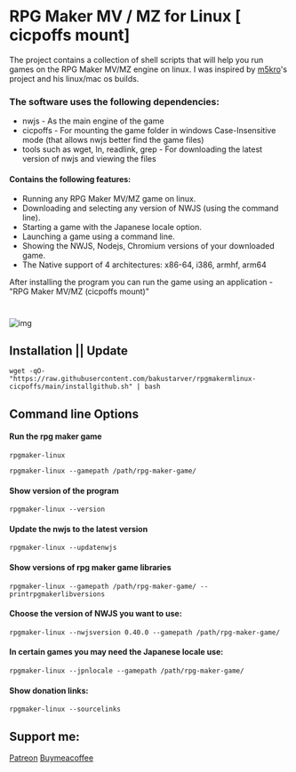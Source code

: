 #  RPG Maker MV / MZ for Linux [ cicpoffs mount]
The project contains a collection of shell scripts that will help you run games on the RPG Maker MV/MZ engine on linux.
I was inspired by [m5kro](https://github.com/m5kro)'s project and his linux/mac os builds.

### The software uses the following dependencies:
- nwjs - As the main engine of the game
- cicpoffs - For mounting the game folder in windows Case-Insensitive mode (that allows nwjs better find the game files)
- tools such as wget, ln, readlink, grep - For downloading the latest version of nwjs and viewing the files

#### Contains the following features:
- Running any RPG Maker MV/MZ game on linux.
- Downloading and selecting any version of NWJS (using the command line).
- Starting a game with the Japanese locale option.
- Launching a game using a command line.
- Showing the NWJS, Nodejs, Chromium versions of your downloaded game.
- The Native support of 4 architectures: x86-64, i386, armhf, arm64 



After installing the program you can run the game using an application - "RPG Maker MV/MZ (cicpoffs mount)"

#
![img](https://github.com/bakustarver/rpgmakermlinux-cicpoffs/assets/66978329/4d55e52a-fe6d-44a5-a7bb-9380218d16f1)


## Installation || Update
```
wget -qO- "https://raw.githubusercontent.com/bakustarver/rpgmakermlinux-cicpoffs/main/installgithub.sh" | bash
```

## Command line Options

#### Run the rpg maker game
```
rpgmaker-linux 
```

```
rpgmaker-linux --gamepath /path/rpg-maker-game/
```
#### Show version of the program
```
rpgmaker-linux --version
```

#### Update the nwjs to the latest version
```
rpgmaker-linux --updatenwjs
```

#### Show versions of rpg maker game libraries
```
rpgmaker-linux --gamepath /path/rpg-maker-game/ --printrpgmakerlibversions
```

#### Choose the version of NWJS you want to use:
```
rpgmaker-linux --nwjsversion 0.40.0 --gamepath /path/rpg-maker-game/
```
#### In certain games you may need the Japanese locale use:
```
rpgmaker-linux --jpnlocale --gamepath /path/rpg-maker-game/
```
#### Show donation links:
```
rpgmaker-linux --sourcelinks
```

## Support me:
[Patreon](https://www.patreon.com/user/about?u=121421184)
[Buymeacoffee](https://www.buymeacoffee.com/rpgmakerlinux)





























##
















